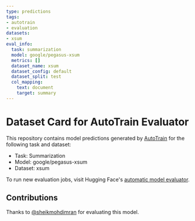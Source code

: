 ```yaml
---
type: predictions
tags:
- autotrain
- evaluation
datasets:
- xsum
eval_info:
  task: summarization
  model: google/pegasus-xsum
  metrics: []
  dataset_name: xsum
  dataset_config: default
  dataset_split: test
  col_mapping:
    text: document
    target: summary
---
```

# Dataset Card for AutoTrain Evaluator

This repository contains model predictions generated by [AutoTrain](https://huggingface.co/autotrain) for the following task and dataset:

* Task: Summarization
* Model: google/pegasus-xsum
* Dataset: xsum

To run new evaluation jobs, visit Hugging Face's [automatic model evaluator](https://huggingface.co/spaces/autoevaluate/model-evaluator).

## Contributions

Thanks to [@sheikmohdimran](https://huggingface.co/sheikmohdimran) for evaluating this model.